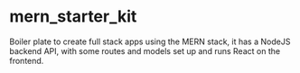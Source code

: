 # mern_starter_kit
Boiler plate to create full stack apps using the MERN stack, it has a NodeJS backend API, with some routes and models set up and runs React on the frontend.
